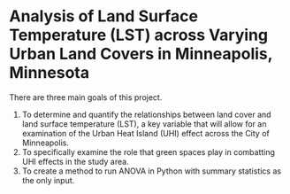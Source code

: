 # Analysis of Land Surface Temperature (LST) across Varying Urban Land Covers in Minneapolis, Minnesota

There are three main goals of this project.

1. To determine and quantify the relationships between land cover and land surface temperature (LST), a key variable that will allow for an examination of the Urban Heat Island (UHI) effect across the City of Minneapolis.
2. To specifically examine the role that green spaces play in combatting UHI effects in the study area.
3. To create a method to run ANOVA in Python with summary statistics as the only input.
